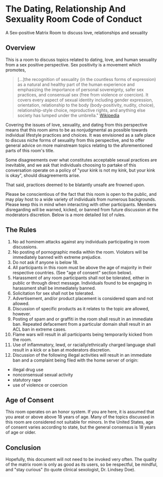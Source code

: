 # The Dating, Relationship And Sexuality Room Code of Conduct
A Sex-positive Matrix Room to discuss love, relationships and sexuality

## Overview
This is a room to discuss topics related to dating, love, and human sexuality from a sex positive perspective. Sex positivity is a movement which promotes, 
> [...]the recognition of sexuality (in the countless forms of expression) as a natural and healthy part of the human experience and emphasizing the importance of personal sovereignty, safer sex practices, and consensual sex (free from violence or coercion). It covers every aspect of sexual identity including gender expression, orientation, relationship to the body (body-positivity, nudity, choice), relationship-style choice, reproductive rights, and anything else society has lumped under the umbrella."
[Wikipedia](https://en.wikipedia.org/wiki/Sex-positive_movement)

Covering the issues of love, sexuality, and dating from this perspective means that this room aims to be as nonjudgmental as possible towards individual lifestyle practices and choices. It was envisioned as a safe place to discuss niche forms of sexuality from this perspective, and to offer general advice on more mainstream topics relating to the aforementioned parts of this room's title.

Some disagreements over what constitutes acceptable sexual practices are inevitable, and we ask that individuals choosing to partake of this conversation operate on a policy of "your kink is not my kink, but your kink is okay", should disagreements arise.

That said, practices deemed to be blatantly unsafe are frowned upon.

Please be conscientious of the fact that this room is open to the public, and may play host to a wide variety of individuals from numerous backgrounds. Please keep this in mind when interacting with other participants. Members disregarding will be warned, kicked, or banned from future discussion at the moderators discretion. Below is a more detailed list of rules.

## The Rules
1. No ad hominem attacks against any individuals participating in room discussions.
2. No posting of pornographic media within the room. Violators will be immediately banned with extreme prejudice.
1. Do not ask if anyone is below 18. 
3. All participants in this room must be above the age of majority in their respective countries. (See "age of consent" section below).
4. Harassment of any room participants shall not be tolerated, either in public or through direct message. Individuals found to be engaging in harassment shall be immediately banned.
5. Solicitation for sex shall not be tolerated.
6. Advertisement, and/or product placement is considered spam and not allowed.
  1. Discussion of specific products as it relates to the topic are allowed, however.
7. Posting of spam and or graffiti in the room shall result in an immediate ban. Repeated defacement from a particular domain shall result in an ACL ban in extreme cases.
8. Flame wars will result in all participants being temporarily kicked from the room.
9. Use of inflammatory, lewd, or racially/ethnically charged language shall result in a kick or a ban at moderators discretion.
10. Discussion of the following illegal activities will result in an immediate ban and a complaint being filed with the home server of origin:
* illegal drug use
* nonconsensual sexual activity
* statutory rape
* use of violence or coercion

## Age of Consent 
This room operates on an honor system. If you are here, it is assumed that you areat or above above 18 years of age. Many of the topics discussed in this room are considered not suitable for minors. In the United States, age of consent varies according to state, but the general consensus is 18 years of age or older.

## Conclusion
Hopefully, this document will not need to be invoked very often. The quality of the matrix room is only as good as its users, so be respectful, be mindful, and "stay curious" (to quote clinical sexologist, Dr. Lindsey Doe).
